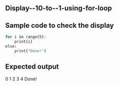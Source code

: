 ## Display--10-to--1-using-for-loop
## Sample code to check the display
```sh
for i in range(5):
    print(i)
else:
    print("Done!")
```
## Expected output
0
1
2
3
4
Done!
